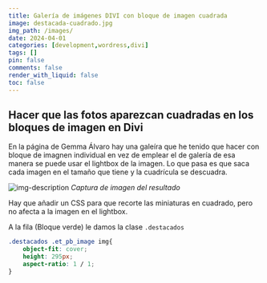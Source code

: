 ```yaml
---
title: Galería de imágenes DIVI con bloque de imagen cuadrada
image: destacada-cuadrado.jpg
img_path: /images/
date: 2024-04-01
categories: [development,wordress,divi]
tags: []
pin: false
comments: false
render_with_liquid: false
toc: false
---
```


## Hacer que las fotos aparezcan cuadradas en los bloques de imagen en Divi

En la página de Gemma Álvaro hay una galeíra que he tenido que hacer con bloque de imagnen individual en vez de emplear el de galería de esa manera se puede usar el lightbox de la imagen.
Lo que pasa es que saca cada imagen en el tamaño que tiene y la cuadrícula se descuadra.

![img-description](/destacada-cuadrado.jpg)
_Captura de imagen del resultado_

Hay que añadir un CSS para que recorte las miniaturas en cuadrado, pero no afecta a la imagen en el lightbox.

A la fila (Bloque verde) le damos la clase `.destacados`

```css
.destacados .et_pb_image img{
    object-fit: cover;
    height: 295px;
    aspect-ratio: 1 / 1;
}
```
